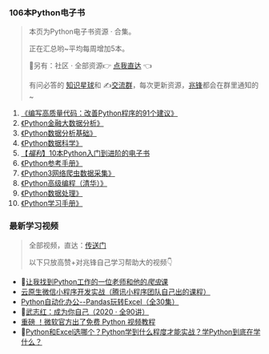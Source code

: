 ### 106本Python电子书

> 本页为Python电子书资源 · 合集。
>
> 正在汇总哟~平均每周增加5本。
>
> 🎯另有：社区 · 全部资源👉 [点我直达](https://blog.csdn.net/weixin_42321517/article/details/113122547) 👈
>
> 有问必答的 [知识星球](https://mp.weixin.qq.com/s/PXNVFNsjAOgCmQ6QGalJPw)和 ✍️[交流群](https://mp.weixin.qq.com/s/CadAaJUTUlXmTxJAjFUfPQ)，每次更新资源，[兆锋](http://t.cn/A649A0Hp)都会在群里通知的~



1. [《编写高质量代码：改善Python程序的91个建议》](http://mp.weixin.qq.com/s?__biz=MzI2Nzg5MjgyNg==&mid=2247490175&idx=2&sn=7befff4a0f47b62a266ac2ec2c2ef363&chksm=eaf6bb4add81325ccebd10b6057d64bd73c6bfa2a6e27b9330466c2136e3d6732cb562aab8f2#rd)
2. [《Python金融大数据分析》](http://mp.weixin.qq.com/s?__biz=MzI2Nzg5MjgyNg==&mid=2247490152&idx=3&sn=15556830abc7baefaac3ebfdd145a986&chksm=eaf6bb5ddd81324ba610d7908de76bb760937001f6f39fb81c8c176e4adacfde1fe57c76a690#rd)
3. [《Python数据分析基础》](http://mp.weixin.qq.com/s?__biz=MzI2Nzg5MjgyNg==&mid=2247489987&idx=3&sn=f3147773c995dd939a9dcf114d074b23&chksm=eaf6b8f6dd8131e0bcb562e20e58ad8c7a0b3fb286c94a65b80af2918009ac2f0e90d4ecd3b4#rd)
4. [《Python数据科学》](http://mp.weixin.qq.com/s?__biz=MzUzNTc5NjA4NQ==&mid=2247488573&idx=2&sn=5770c099822deabfc4608b42e7503a68&chksm=fa815427cdf6dd31a467fc01894d35e1f5a1f7f39c7e2e415e7edb7acaf2735c6e83cbc399d1#rd)
5. [【*福利*】10本Python入门到进阶的电子书](http://mp.weixin.qq.com/s?__biz=MzI2Nzg5MjgyNg==&mid=2247487071&idx=2&sn=1147cb758a7c13de3d89434e75f262cc&chksm=eaf6af6add81267c21287f3fef0948ed78c43c72ea15db3e9b3a3b0228565019baaa759b1a47#rd)
6. [《Python参考手册》](http://mp.weixin.qq.com/s?__biz=MzI2Nzg5MjgyNg==&mid=2247490483&idx=2&sn=9e1059d148b854a22af99a634397e06f&chksm=eaf6ba86dd813390ee13785dc9a13f908d2f511332d7b62457a34130f63533a0f61360c0a687#rd)
7. [《Python3网络爬虫数据采集》](https://mp.weixin.qq.com/s/MTtkH4sSRSpJV1JOr84P_Q)
8. [《Python高级编程（清华）》](https://mp.weixin.qq.com/s/o_47HTqAWl6MPkyanTYJYQ)
9. [《Python数据处理》](https://mp.weixin.qq.com/s/gFsOgAUTXa6s9Z3MknOkPA)
10. [《Python学习手册》](https://mp.weixin.qq.com/s/NnVRK2AMU-B3rN5bgk6PEg)



### 最新学习视频

> 全部视频，直达：[传送门](https://blog.csdn.net/weixin_42321517/article/details/113122547)
>
> 以下只放高赞+对兆锋自己学习帮助大的视频👇

- 🎯[让我找到Python工作的一位老师和他的*爬虫*课](http://mp.weixin.qq.com/s?__biz=MzI2Nzg5MjgyNg==&mid=2247487228&idx=1&sn=88ad0b89155a9b2373113550feae0a6f&chksm=eaf6afc9dd8126df8aafcf60e868342c236afecb9bbd3312866e9fe381054c191ab34f2c4948#rd)
- [云原生微信小程序开发实战（腾讯小程序团队自己出的课程）](https://mp.weixin.qq.com/s/Zs9KrzSonUfKPU4JFgEFPg)
- [Python自动化办公--Pandas玩转Excel（全30集）](https://www.bilibili.com/video/BV1hk4y1C73S)
- 🐰[武志红：成为你自己（2020 · 全90讲）](https://www.bilibili.com/video/BV1mi4y1j7DF)
- [重磅 ！微软官方出了免费 Python 视频教程](http://mp.weixin.qq.com/s?__biz=MzI2Nzg5MjgyNg==&mid=2247489780&idx=1&sn=ff00b3e4d5fed6edf1aea91425df2071&chksm=eaf6b9c1dd8130d70aba3251e09906232f430e015a7a7307b5a835efef9b62e38885175f482d&scene=21#wechat_redirect)
- 🌟[Python和Excel选哪个？Python学到什么程度才能实战？学Python到底在学什么？](https://www.bilibili.com/video/BV19X4y1K7TG)